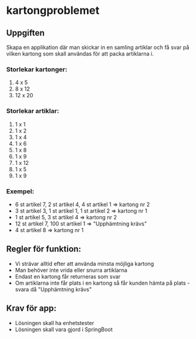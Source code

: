 # kartongproblemet

## Uppgiften

Skapa en applikation där man skickar in en samling artiklar och få svar på vilken kartong som skall användas för att packa artiklarna i.

### Storlekar kartonger:

1. 4 x 5
2. 8 x 12
3. 12 x 20

### Storlekar artiklar:

1. 1 x 1 
2. 1 x 2
3. 1 x 4
4. 1 x 6
5. 1 x 8
6. 1 x 9
7. 1 x 12
8. 1 x 5
9. 1 x 9

### Exempel:

- 6 st artikel 7, 2 st artikel 4, 4 st artikel 1 => kartong nr 2
- 3 st artikel 3, 1 st artikel 1, 1 st artikel 2 => kartong nr 1
- 1 st artikel 5, 3 st artikel 4 => kartong nr 2
- 12 st artikel 7, 100 st artikel 1 => "Upphämtning krävs"
- 4 st artikel 8 => kartong nr 1

## Regler för funktion:
- Vi strävar alltid efter att använda minsta möjliga kartong
- Man behöver inte vrida eller snurra artiklarna
- Endast en kartong får returneras som svar
- Om artiklarna inte får plats i en kartong så får kunden hämta på plats - svara då "Upphämtning krävs"

## Krav för app:
- Lösningen skall ha enhetstester
- Lösningen skall vara gjord i SpringBoot